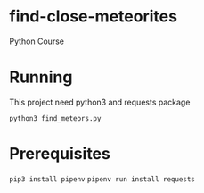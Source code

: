 # find-close-meteorites
Python Course

# Running
This project need python3 and requests package

`python3 find_meteors.py`

# Prerequisites
`pip3 install pipenv`
`pipenv run install requests`
